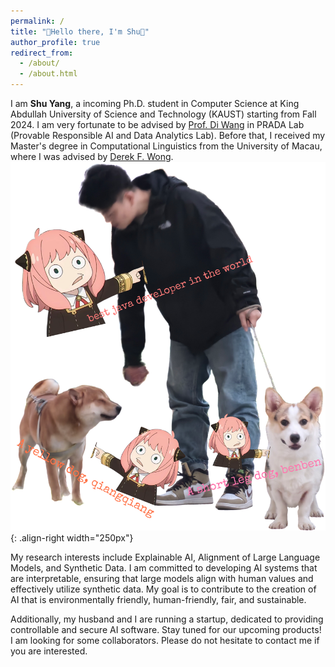 ```yaml
---
permalink: /
title: "👋Hello there, I'm Shu🌲"
author_profile: true
redirect_from: 
  - /about/
  - /about.html
---
```

I am **Shu Yang**, a incoming Ph.D. student in Computer Science at King Abdullah University of Science and Technology (KAUST) starting from Fall 2024. I am very fortunate to be advised by [Prof. Di Wang](https://shao3wangdi.github.io/) in PRADA Lab (Provable Responsible AI and Data Analytics Lab). Before that, I received my Master's degree in Computational Linguistics from the University of Macau, where I was advised by [Derek F. Wong](https://www.fst.um.edu.mo/personal/derek-wong/).
![my family](../images/myfamily.jpg){: .align-right width="250px"}

My research interests include Explainable AI, Alignment of Large Language Models, and Synthetic Data. I am committed to developing AI systems that are interpretable, ensuring that large models align with human values and effectively utilize synthetic data. My goal is to contribute to the creation of AI that is environmentally friendly, human-friendly, fair, and sustainable.

Additionally, my husband and I are running a startup, dedicated to providing controllable and secure AI software. Stay tuned for our upcoming products!
I am looking for some collaborators. Please do not hesitate to contact me if you are interested.
